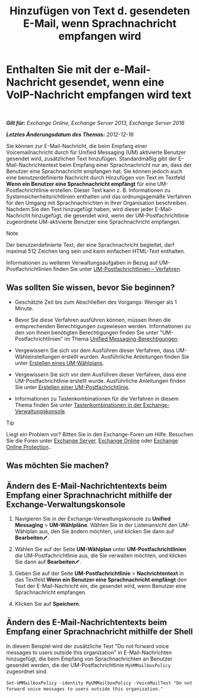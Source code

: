﻿---
title: 'Hinzufügen von Text d. gesendeten E-Mail, wenn Sprachnachricht empfangen wird'
TOCTitle: Enthalten Sie mit der e-Mail-Nachricht gesendet, wenn eine VoIP-Nachricht empfangen wird text
ms:assetid: b2eec29c-e5eb-4263-80d8-0b9813dd56dc
ms:mtpsurl: https://technet.microsoft.com/de-de/library/Bb201718(v=EXCHG.150)
ms:contentKeyID: 51409329
ms.date: 05/23/2018
mtps_version: v=EXCHG.150
ms.translationtype: MT
---

# Enthalten Sie mit der e-Mail-Nachricht gesendet, wenn eine VoIP-Nachricht empfangen wird text

 

_**Gilt für:** Exchange Online, Exchange Server 2013, Exchange Server 2016_

_**Letztes Änderungsdatum des Themas:** 2012-12-16_

Sie können zur E-Mail-Nachricht, die beim Empfang einer Voicemailnachricht durch für Unified Messaging (UM) aktivierte Benutzer gesendet wird, zusätzlichen Text hinzufügen. Standardmäßig gibt der E-Mail-Nachrichtentext beim Empfang einer Sprachnachricht nur an, dass der Benutzer eine Sprachnachricht empfangen hat. Sie können jedoch auch eine benutzerdefinierte Nachricht durch Hinzufügen von Text im Textfeld **Wenn ein Benutzer eine Sprachnachricht empfängt** für eine UM-Postfachrichtlinie erstellen. Dieser Text kann z. B. Informationen zu Systemsicherheitsrichtlinien enthalten und das ordnungsgemäße Verfahren für den Umgang mit Sprachnachrichten in Ihrer Organisation beschreiben. Nachdem Sie den Text hinzugefügt haben, wird dieser jeder E-Mail-Nachricht hinzugefügt, die gesendet wird, wenn der UM-Postfachrichtlinie zugeordnete UM-aktivierte Benutzer eine Sprachnachricht empfangen.


> [!NOTE]
> Der benutzerdefinierte Text, der eine Sprachnachricht begleitet, darf maximal 512 Zeichen lang sein und kann einfachen HTML-Text enthalten.



Informationen zu weiteren Verwaltungsaufgaben in Bezug auf UM-Postfachrichtlinien finden Sie unter [UM-Postfachrichtlinien – Verfahren](https://technet.microsoft.com/de-de/library/JJ851061(v=EXCHG.150)).

## Was sollten Sie wissen, bevor Sie beginnen?

  - Geschätzte Zeit bis zum Abschließen des Vorgangs: Weniger als 1 Minute.

  - Bevor Sie diese Verfahren ausführen können, müssen Ihnen die entsprechenden Berechtigungen zugewiesen werden. Informationen zu den von Ihnen benötigten Berechtigungen finden Sie unter "UM-Postfachrichtlinien" im Thema [Unified Messaging-Berechtigungen](unified-messaging-permissions-exchange-2013-help.md).

  - Vergewissern Sie sich vor dem Ausführen dieser Verfahren, dass UM-Wähleinstellungen erstellt wurden. Ausführliche Anleitungen finden Sie unter [Erstellen eines UM-Wählplans](https://technet.microsoft.com/de-de/library/Bb123819(v=EXCHG.150)).

  - Vergewissern Sie sich vor dem Ausführen dieser Verfahren, dass eine UM-Postfachrichtlinie erstellt wurde. Ausführliche Anleitungen finden Sie unter [Erstellen einer UM-Postfachrichtlinie](https://technet.microsoft.com/de-de/library/Bb123510(v=EXCHG.150)).

  - Informationen zu Tastenkombinationen für die Verfahren in diesem Thema finden Sie unter [Tastenkombinationen in der Exchange-Verwaltungskonsole](keyboard-shortcuts-in-the-exchange-admin-center-exchange-online-protection-help.md).


> [!TIP]
> Liegt ein Problem vor? Bitten Sie in den Exchange-Foren um Hilfe. Besuchen Sie die Foren unter <A href="https://go.microsoft.com/fwlink/p/?linkid=60612">Exchange Server</A>, <A href="https://go.microsoft.com/fwlink/p/?linkid=267542">Exchange Online</A> oder <A href="https://go.microsoft.com/fwlink/p/?linkid=285351">Exchange Online Protection</A>..



## Was möchten Sie machen?

## Ändern des E-Mail-Nachrichtentexts beim Empfang einer Sprachnachricht mithilfe der Exchange-Verwaltungskonsole

1.  Navigieren Sie in der Exchange-Verwaltungskonsole zu **Unified Messaging** \> **UM-Wählpläne**. Wählen Sie in der Listenansicht den UM-Wählplan aus, den Sie ändern möchten, und klicken Sie dann auf **Bearbeiten**![Bearbeitungssymbol](images/Bb124582.6f53ccb2-1f13-4c02-bea0-30690e6ea71d(EXCHG.150).gif "Bearbeitungssymbol").

2.  Wählen Sie auf der Seite **UM-Wählplan** unter **UM-Postfachrichtlinien** die UM-Postfachrichtlinie aus, die Sie verwalten möchten, und klicken Sie dann auf **Bearbeiten**![Bearbeitungssymbol](images/Bb124582.6f53ccb2-1f13-4c02-bea0-30690e6ea71d(EXCHG.150).gif "Bearbeitungssymbol").

3.  Geben Sie auf der Seite **UM-Postfachrichtlinie** \> **Nachrichtentext** in das Textfeld **Wenn ein Benutzer eine Sprachnachricht empfängt** den Text der E-Mail-Nachricht ein, die gesendet wird, wenn Benutzer eine Sprachnachricht empfangen.

4.  Klicken Sie auf **Speichern**.

## Ändern des E-Mail-Nachrichtentexts beim Empfang einer Sprachnachricht mithilfe der Shell

In diesem Beispiel wird der zusätzliche Text "Do not forward voice messages to users outside this organization" in E-Mail-Nachrichten hinzugefügt, die beim Empfang von Sprachnachrichten an Benutzer gesendet werden, die der UM-Postfachrichtlinie `MyUMMailboxPolicy` zugeordnet sind.

    Set-UMMailboxPolicy -identity MyUMMailboxPolicy -VoiceMailText "Do not forward voice messages to users outside this organization."


